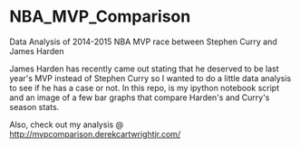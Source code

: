 # NBA_MVP_Comparison
Data Analysis of 2014-2015 NBA MVP race between Stephen Curry and James Harden

James Harden has recently came out stating that he deserved to be last year's MVP instead of Stephen Curry so I wanted to do a little data analysis to see if he has a case or not. In this repo, is my ipython notebook script and an image of a few bar graphs that compare Harden's and Curry's season stats.

Also, check out my analysis @ http://mvpcomparison.derekcartwrightjr.com/

